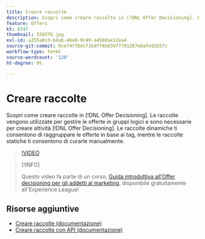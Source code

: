 ```yaml
---
title: Creare raccolte
description: Scopri come creare raccolte in [!DNL Offer Decisioning]. Le raccolte presentano regole di idoneità associate per consentirti di mostrarle solo ai clienti rilevanti.
feature: Offers
kt: 6747
thumbnail: 329376.jpg
exl-id: a255a0cd-b4ab-46a9-9c49-a4588ae12ea4
source-git-commit: 0ce7477bdcf1bdff8b83977791267e8afe92b57c
workflow-type: tm+mt
source-wordcount: '120'
ht-degree: 9%

---
```


# Creare raccolte

Scopri come creare raccolte in [!DNL Offer Decisioning]. Le raccolte vengono utilizzate per gestire le offerte in gruppi logici e sono necessarie per creare attività [!DNL Offer Decisioning]. Le raccolte dinamiche ti consentono di raggruppare le offerte in base ai tag, mentre le raccolte statiche ti consentono di curarle manualmente.

>[!VIDEO](https://video.tv.adobe.com/v/329376?quality=12&learn=on)

>[!INFO]
>
> Questo video fa parte di un corso, [Guida introduttiva all&#39;Offer decisioning per gli addetti al marketing](https://experienceleague.adobe.com/?recommended=ExperiencePlatform-U-1-2020.1.offerdecisioning?lang=it), disponibile gratuitamente all&#39;Experience League!


## Risorse aggiuntive

* [Creare raccolte (documentazione)](https://experienceleague.adobe.com/docs/journey-optimizer/using/offer-decisioniong/managing-offers-in-the-offer-library/creating-collections.html)
* [Creare raccolte con API (documentazione)](https://experienceleague.adobe.com/docs/journey-optimizer/using/offer-decisioniong/api-reference/offers-api/collections/create.html)
